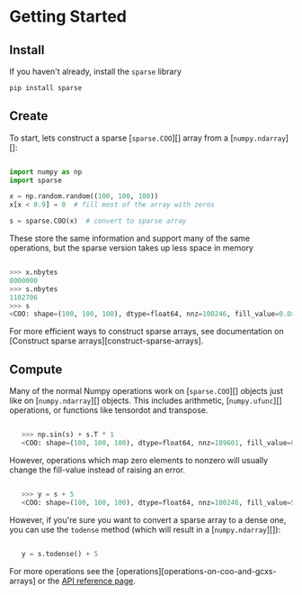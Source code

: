# Getting Started

## Install

If you haven't already, install the ``sparse`` library

```bash
pip install sparse
```

## Create

To start, lets construct a sparse [`sparse.COO`][] array from a [`numpy.ndarray`][]:

```python

import numpy as np
import sparse

x = np.random.random((100, 100, 100))
x[x < 0.9] = 0  # fill most of the array with zeros

s = sparse.COO(x)  # convert to sparse array
```

These store the same information and support many of the same operations,
but the sparse version takes up less space in memory

```python

>>> x.nbytes
8000000
>>> s.nbytes
1102706
>>> s
<COO: shape=(100, 100, 100), dtype=float64, nnz=100246, fill_value=0.0>
```

For more efficient ways to construct sparse arrays,
see documentation on [Construct sparse arrays][construct-sparse-arrays].

## Compute

Many of the normal Numpy operations work on [`sparse.COO`][] objects just like on [`numpy.ndarray`][] objects.
This includes arithmetic, [`numpy.ufunc`][] operations, or functions like tensordot and transpose.

```python

   >>> np.sin(s) + s.T * 1
   <COO: shape=(100, 100, 100), dtype=float64, nnz=189601, fill_value=0.0>
```

However, operations which map zero elements to nonzero will usually change the fill-value
instead of raising an error.

```python

   >>> y = s + 5
   <COO: shape=(100, 100, 100), dtype=float64, nnz=100246, fill_value=5.0>
```

However, if you're sure you want to convert a sparse array to a dense one,
you can use the ``todense`` method (which will result in a [`numpy.ndarray`][]):

```python

   y = s.todense() + 5
```

For more operations see the [operations][operations-on-coo-and-gcxs-arrays]
or the [API reference page](../../api/backend).
